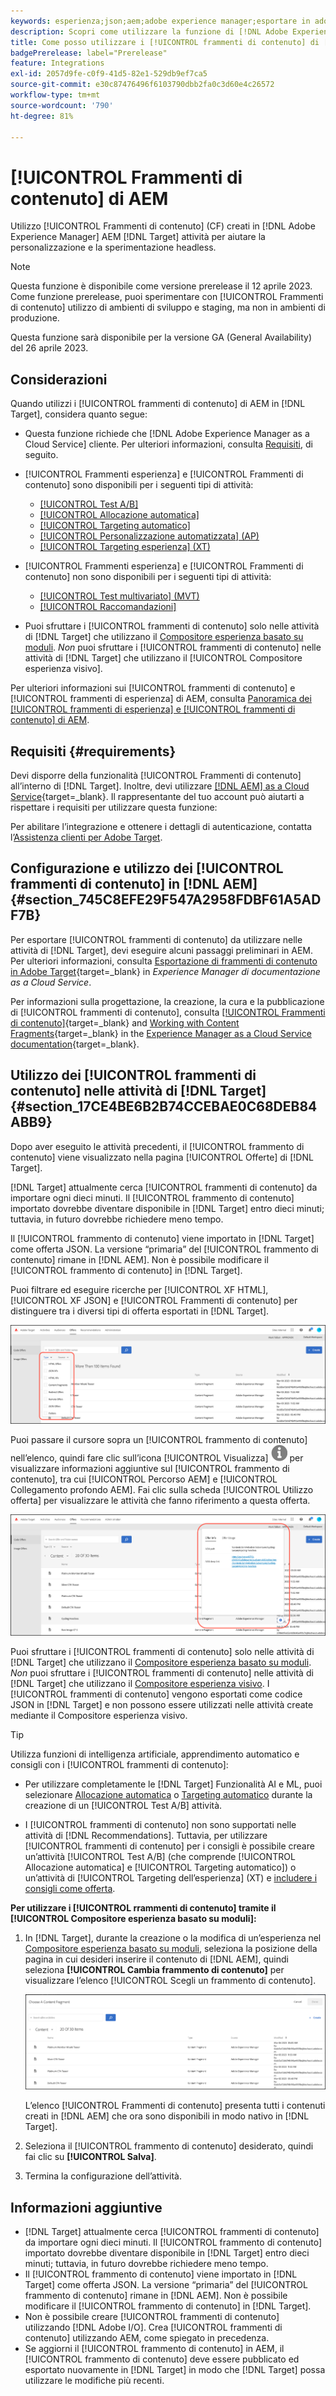 ```yaml
---
keywords: esperienza;json;aem;adobe experience manager;esportare in adobe target;frammenti di contenuto;frammenti;CF;cf;headless;personalizzazione;sperimentazione
description: Scopri come utilizzare la funzione di [!DNL Adobe Experience Manager] [!UICONTROL Frammenti di contenuto] nelle attività di  [!DNL Adobe Target] .
title: Come posso utilizzare i [!UICONTROL frammenti di contenuto] di [!DNL Adobe Experience Manager] (AEM)?
badgePrerelease: label="Prerelease"
feature: Integrations
exl-id: 2057d9fe-c0f9-41d5-82e1-529db9ef7ca5
source-git-commit: e30c87476496f6103790dbb2fa0c3d60e4c26572
workflow-type: tm+mt
source-wordcount: '790'
ht-degree: 81%

---
```


# [!UICONTROL Frammenti di contenuto] di AEM

Utilizzo [!UICONTROL Frammenti di contenuto] (CF) creati in [!DNL Adobe Experience Manager] AEM [!DNL Target] attività per aiutare la personalizzazione e la sperimentazione headless.

>[!NOTE]
>
>Questa funzione è disponibile come versione prerelease il 12 aprile 2023. Come funzione prerelease, puoi sperimentare con [!UICONTROL Frammenti di contenuto] utilizzo di ambienti di sviluppo e staging, ma non in ambienti di produzione.
>
>Questa funzione sarà disponibile per la versione GA (General Availability) del 26 aprile 2023.

## Considerazioni

Quando utilizzi i [!UICONTROL frammenti di contenuto] di AEM in [!DNL Target], considera quanto segue:

* Questa funzione richiede che [!DNL Adobe Experience Manager as a Cloud Service] cliente. Per ulteriori informazioni, consulta [Requisiti](#section_AE6F0971E1574B3AA324003599B96E5A), di seguito.
* [!UICONTROL Frammenti esperienza] e [!UICONTROL Frammenti di contenuto] sono disponibili per i seguenti tipi di attività:

   * [[!UICONTROL Test A/B]](/help/main/c-activities/t-test-ab/test-ab.md)
   * [[!UICONTROL Allocazione automatica]](/help/main/c-activities/automated-traffic-allocation/automated-traffic-allocation.md)
   * [[!UICONTROL Targeting automatico]](/help/main/c-activities/auto-target/auto-target-to-optimize.md)
   * [[!UICONTROL Personalizzazione automatizzata] (AP)](/help/main/c-activities/t-automated-personalization/automated-personalization.md)
   * [[!UICONTROL Targeting esperienza] (XT)](/help/main/c-activities/t-experience-target/experience-target.md)

* [!UICONTROL Frammenti esperienza] e [!UICONTROL Frammenti di contenuto] non sono disponibili per i seguenti tipi di attività:

   * [[!UICONTROL Test multivariato] (MVT)](/help/main/c-activities/c-multivariate-testing/multivariate-testing.md)
   * [[!UICONTROL Raccomandazioni]](/help/main/c-recommendations/recommendations.md)

* Puoi sfruttare i [!UICONTROL frammenti di contenuto] solo nelle attività di [!DNL Target] che utilizzano il [Compositore esperienza basato su moduli](/help/main/c-experiences/form-experience-composer.md). *Non* puoi sfruttare i [!UICONTROL frammenti di contenuto] nelle attività di [!DNL Target] che utilizzano il [!UICONTROL Compositore esperienza visivo].

Per ulteriori informazioni sui [!UICONTROL frammenti di contenuto] e [!UICONTROL frammenti di esperienza] di AEM, consulta [Panoramica dei [!UICONTROL frammenti di esperienza] e [!UICONTROL frammenti di contenuto] di AEM](/help/main/c-integrating-target-with-mac/aem/aem-experience-and-content-fragments.md).

## Requisiti {#requirements}

Devi disporre della funzionalità [!UICONTROL Frammenti di contenuto] all’interno di [!DNL Target]. Inoltre, devi utilizzare [[!DNL AEM] as a Cloud Service](https://experienceleague.corp.adobe.com/docs/experience-manager-cloud-service.html){target=_blank}. Il rappresentante del tuo account può aiutarti a rispettare i requisiti per utilizzare questa funzione:

Per abilitare l’integrazione e ottenere i dettagli di autenticazione, contatta l’[Assistenza clienti per Adobe Target](/help/main/cmp-resources-and-contact-information.md#reference_ACA3391A00EF467B87930A450050077C).

## Configurazione e utilizzo dei [!UICONTROL frammenti di contenuto] in [!DNL AEM] {#section_745C8EFE29F547A2958FDBF61A5ADF7B}

Per esportare [!UICONTROL frammenti di contenuto] da utilizzare nelle attività di [!DNL Target], devi eseguire alcuni passaggi preliminari in AEM. Per ulteriori informazioni, consulta [Esportazione di frammenti di contenuto in Adobe Target](https://experienceleague.adobe.com/docs/experience-manager-cloud-service/content/sites/integrations/content-fragments-target.html?lang=it){target=_blank} in *Experience Manager di documentazione as a Cloud Service*.

Per informazioni sulla progettazione, la creazione, la cura e la pubblicazione di [!UICONTROL frammenti di contenuto], consulta [[!UICONTROL Frammenti di contenuto]](https://experienceleague.adobe.com/docs/experience-manager-cloud-service/content/sites/authoring/fundamentals/content-fragments.html?lang=it){target=_blank} and [Working with Content Fragments](https://experienceleague.adobe.com/docs/experience-manager-cloud-service/content/sites/administering/content-fragments/content-fragments.html?lang=it){target=_blank} in the [Experience Manager as a Cloud Service documentation](https://experienceleague.adobe.com/docs/experience-manager-cloud-service/content/home.html?lang=it){target=_blank}.

## Utilizzo dei [!UICONTROL frammenti di contenuto] nelle attività di [!DNL Target] {#section_17CE4BE6B2B74CCEBAE0C68DEB84ABB9}

Dopo aver eseguito le attività precedenti, il [!UICONTROL frammento di contenuto] viene visualizzato nella pagina [!UICONTROL Offerte] di [!DNL Target].

[!DNL Target] attualmente cerca [!UICONTROL frammenti di contenuto] da importare ogni dieci minuti. Il [!UICONTROL frammento di contenuto] importato dovrebbe diventare disponibile in [!DNL Target] entro dieci minuti; tuttavia, in futuro dovrebbe richiedere meno tempo.

Il [!UICONTROL frammento di contenuto] viene importato in [!DNL Target] come offerta JSON. La versione “primaria” del [!UICONTROL frammento di contenuto] rimane in [!DNL AEM]. Non è possibile modificare il [!UICONTROL frammento di contenuto] in [!DNL Target].

Puoi filtrare ed eseguire ricerche per [!UICONTROL XF HTML], [!UICONTROL XF JSON] e [!UICONTROL Frammenti di contenuto] per distinguere tra i diversi tipi di offerta esportati in [!DNL Target].

![Filtrare per tipi di frammento di contenuto: HTML o JSON nell’interfaccia di Target](/help/main/c-integrating-target-with-mac/aem/assets/fragment-types.png)

Puoi passare il cursore sopra un [!UICONTROL frammento di contenuto] nell’elenco, quindi fare clic sull’icona [!UICONTROL Visualizza] ![Icona Info](/help/main/c-integrating-target-with-mac/aem/assets/icon-info.png) per visualizzare informazioni aggiuntive sul [!UICONTROL frammento di contenuto], tra cui [!UICONTROL Percorso AEM] e [!UICONTROL Collegamento profondo AEM]. Fai clic sulla scheda [!UICONTROL Utilizzo offerta] per visualizzare le attività che fanno riferimento a questa offerta.

![Finestra a comparsa con informazioni sul frammento di contenuto](/help/main/c-integrating-target-with-mac/aem/assets/cf-info-popup.png)

Puoi sfruttare i [!UICONTROL frammenti di contenuto] solo nelle attività di [!DNL Target] che utilizzano il [Compositore esperienza basato su moduli](/help/main/c-experiences/form-experience-composer.md). *Non* puoi sfruttare i [!UICONTROL frammenti di contenuto] nelle attività di [!DNL Target] che utilizzano il [Compositore esperienza visivo](/help/main/c-experiences/c-visual-experience-composer/visual-experience-composer.md). I [!UICONTROL frammenti di contenuto] vengono esportati come codice JSON in [!DNL Target] e non possono essere utilizzati nelle attività create mediante il Compositore esperienza visivo.

>[!TIP]
>
>Utilizza funzioni di intelligenza artificiale, apprendimento automatico e consigli con i [!UICONTROL frammenti di contenuto]:
>
>* Per utilizzare completamente le [!DNL Target] Funzionalità AI e ML, puoi selezionare [Allocazione automatica](/help/main/c-activities/automated-traffic-allocation/automated-traffic-allocation.md#concept_A1407678796B4C569E94CBA8A9F7F5D4) o [Targeting automatico](/help/main/c-activities/auto-target/auto-target-to-optimize.md) durante la creazione di un [!UICONTROL Test A/B] attività.
>
>* I [!UICONTROL frammenti di contenuto] non sono supportati nelle attività di [!DNL Recommendations]. Tuttavia, per utilizzare [!UICONTROL frammenti di contenuto] per i consigli è possibile creare un’attività [!UICONTROL Test A/B] (che comprende [!UICONTROL Allocazione automatica] e [!UICONTROL Targeting automatico]) o un’attività di [!UICONTROL Targeting dell’esperienza] (XT) e [includere i consigli come offerta](/help/main/c-recommendations/recommendations-as-an-offer.md).


**Per utilizzare i [!UICONTROL rrammenti di contenuto] tramite il [!UICONTROL Compositore esperienza basato su moduli]:**

1. In [!DNL Target], durante la creazione o la modifica di un’esperienza nel [Compositore esperienza basato su moduli](/help/main/c-experiences/form-experience-composer.md#task_FAC842A6535045B68B4C1AD3E657E56E), seleziona la posizione della pagina in cui desideri inserire il contenuto di [!DNL AEM], quindi seleziona **[!UICONTROL Cambia frammento di contenuto]** per visualizzare l’elenco [!UICONTROL Scegli un frammento di contenuto].

   ![content_fragment_list image](/help/main/c-integrating-target-with-mac/aem/assets/choose-content-fragment.png)

   L’elenco [!UICONTROL Frammenti di contenuto] presenta tutti i contenuti creati in [!DNL AEM] che ora sono disponibili in modo nativo in [!DNL Target].

1. Seleziona il [!UICONTROL frammento di contenuto] desiderato, quindi fai clic su **[!UICONTROL Salva]**.
1. Termina la configurazione dell’attività.

## Informazioni aggiuntive

* [!DNL Target] attualmente cerca [!UICONTROL frammenti di contenuto] da importare ogni dieci minuti. Il [!UICONTROL frammento di contenuto] importato dovrebbe diventare disponibile in [!DNL Target] entro dieci minuti; tuttavia, in futuro dovrebbe richiedere meno tempo.
* Il [!UICONTROL frammento di contenuto] viene importato in [!DNL Target] come offerta JSON. La versione “primaria” del [!UICONTROL frammento di contenuto] rimane in [!DNL AEM]. Non è possibile modificare il [!UICONTROL frammento di contenuto] in [!DNL Target].
* Non è possibile creare [!UICONTROL frammenti di contenuto] utilizzando [!DNL Adobe I/O]. Crea [!UICONTROL frammenti di contenuto] utilizzando AEM, come spiegato in precedenza.
* Se aggiorni il [!UICONTROL frammento di contenuto] in AEM, il [!UICONTROL frammento di contenuto] deve essere pubblicato ed esportato nuovamente in [!DNL Target] in modo che [!DNL Target] possa utilizzare le modifiche più recenti.
